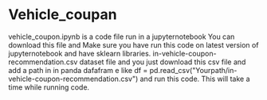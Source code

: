 # Vehicle_coupan
vehicle_coupon.ipynb is a code file run in a jupyternotebook 
You can download this file and Make sure you have run this code on latest version of jupyternotebook and have sklearn libraries. 
in-vehicle-coupon-recommendation.csv dataset file and you just download this csv file and add a path in in panda dafafram e like 
df = pd.read_csv("Yourpath/in-vehicle-coupon-recommendation.csv") and run this code. 
This will take a time while running code. 
